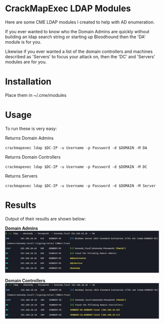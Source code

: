 # CrackMapExec LDAP Modules
Here are some CME LDAP modules I created to help with AD enumeration. 

If you ever wanted to know who the Domain Admins are quickly without building an ldap search string or starting up Bloodhound then the 'DA' module is for you. 

Likewise if you ever wanted a list of the domain controllers and machines described as 'Servers' to focus your attack on, then the 'DC' and 'Servers' modules are for you. 

# Installation

Place them in ~/.cme/modules

# Usage

To run these is very easy:

Returns Domain Admins

`crackmapexec ldap $DC-IP -u Username -p Password -d $DOMAIN -M DA`

Returns Domain Controllers

`crackmapexec ldap $DC-IP -u Username -p Password -d $DOMAIN -M DC`

Returns Servers

`crackmapexec ldap $DC-IP -u Username -p Password -d $DOMAIN -M Server`

# Results

Output of their results are shown below:

**Domain Admins**
<img alt="da" src="/images/DA.jpg"/>

**Domain Controllers**
<img alt="da" src="/images/DC.jpg"/>


